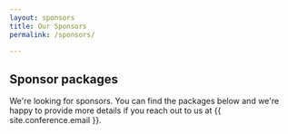 ```yaml
---
layout: sponsors
title: Our Sponsors
permalink: /sponsors/

---
```


## Sponsor packages
We're looking for sponsors. You can find the packages below and we're 
happy to provide more details if you reach out to us at {{ site.conference.email }}.


